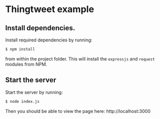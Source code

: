# Thingtweet example

## Install dependencies.

Install required dependencies by running:

```bash
$ npm install
```

from within the project folder. This will install the `expressjs` and `request`
modules from NPM.

## Start the server

Start the server by running:

```bash
$ node index.js
```

Then you should be able to view the page here: http://localhost:3000
